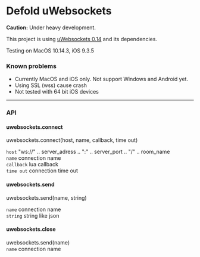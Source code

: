 # Defold uWebsockets

**Caution:** Under heavy development.

This project is using [uWebsockets 0.14](https://github.com/uNetworking/uWebSockets/tree/v0.14) and its dependencies. 

Testing on MacOS 10.14.3, iOS 9.3.5

### Known problems  

- Currently MacOS and iOS only. Not support Windows and Android yet.
- Using SSL (wss) cause crash
- Not tested with 64 bit iOS devices

------

### API


#### uwebsockets.connect  
uwebsockets.connect(host, name, callback, time out)

`host` "ws://" .. server_adress .. ":" .. server_port .. "/" .. room_name  
`name` connection name  
`callback` lua callback   
`time out` connection time out

#### uwebsockets.send   
uwebsockets.send(name, string)

`name` connection name  
`string` string like json 

#### uwebsockets.close
uwebsockets.send(name)  
`name` connection name  
